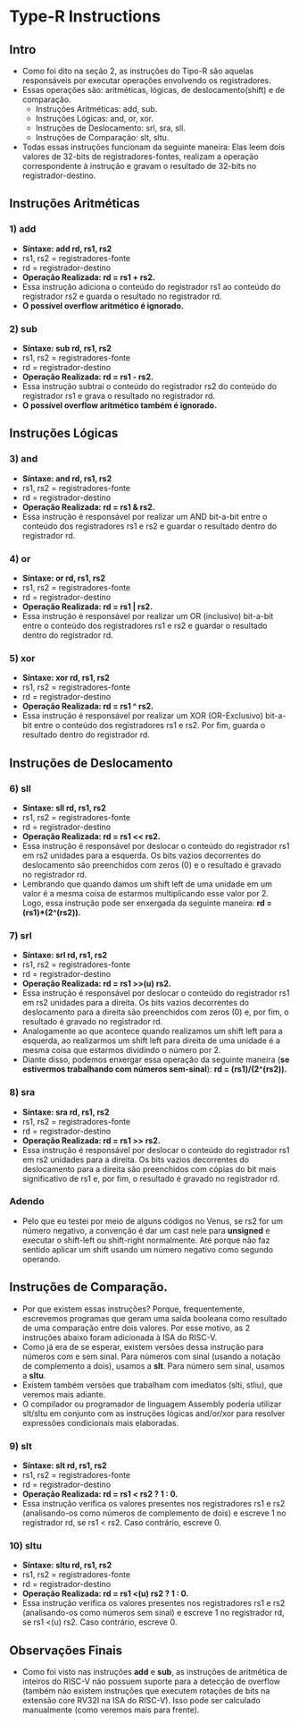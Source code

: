# Type-R Instructions

## Intro
* Como foi dito na seção 2, as instruções do Tipo-R são aquelas responsáveis por executar operações envolvendo os registradores.
* Essas operações são: aritméticas, lógicas, de deslocamento(shift) e de comparação.
  * Instruções Aritméticas: add, sub.
  * Instruções Lógicas: and, or, xor.
  * Instruções de Deslocamento: srl, sra, sll. 
  * Instruções de Comparação: slt, sltu.
* Todas essas instruções funcionam da seguinte maneira: Elas leem dois valores de 32-bits de registradores-fontes, realizam a operação correspondente à instrução e gravam o resultado de 32-bits no registrador-destino.

## Instruções Aritméticas
### 1) add
* __Síntaxe: add rd, rs1, rs2__
* rs1, rs2 = registradores-fonte
* rd = registrador-destino
* __Operação Realizada: rd = rs1 + rs2.__
* Essa instrução adiciona o conteúdo do registrador rs1 ao conteúdo do registrador rs2 e guarda o resultado no registrador rd.
* __O possível overflow aritmético é ignorado.__

### 2) sub
* __Síntaxe: sub rd, rs1, rs2__
* rs1, rs2 = registradores-fonte
* rd = registrador-destino
* __Operação Realizada: rd = rs1 - rs2.__
* Essa instrução subtraí o conteúdo do registrador rs2 do conteúdo do registrador rs1 e grava o resultado no registrador rd.
* __O possível overflow aritmético também é ignorado.__


## Instruções Lógicas
### 3) and
* __Síntaxe: and rd, rs1, rs2__
* rs1, rs2 = registradores-fonte
* rd = registrador-destino
* __Operação Realizada: rd = rs1 & rs2.__
* Essa instrução é responsável por realizar um AND bit-a-bit entre o conteúdo dos registradores rs1 e rs2 e guardar o resultado dentro do registrador rd.

### 4) or
* __Síntaxe: or rd, rs1, rs2__
* rs1, rs2 = registradores-fonte
* rd = registrador-destino
* __Operação Realizada: rd = rs1 | rs2.__
* Essa instrução é responsável por realizar um OR (inclusivo) bit-a-bit entre o conteúdo dos registradores rs1 e rs2 e guardar o resultado dentro do registrador rd.

### 5) xor
* __Síntaxe: xor rd, rs1, rs2__
* rs1, rs2 = registradores-fonte
* rd = registrador-destino
* __Operação Realizada: rd = rs1 ^ rs2.__
* Essa instrução é responsável por realizar um XOR (OR-Exclusivo) bit-a-bit entre o conteúdo dos registradores rs1 e rs2. Por fim, guarda o resultado dentro do registrador rd.


## Instruções de Deslocamento
### 6) sll
* __Síntaxe: sll rd, rs1, rs2__
* rs1, rs2 = registradores-fonte
* rd = registrador-destino
* __Operação Realizada: rd = rs1 << rs2.__
* Essa instrução é responsável por deslocar o conteúdo do registrador rs1 em rs2 unidades para a esquerda. Os bits vazios decorrentes do deslocamento são preenchidos com zeros (0) e o resultado é gravado no registrador rd.
* Lembrando que quando damos um shift left de uma unidade em um valor é a mesma coisa de estarmos multiplicando esse valor por 2.
 Logo, essa instrução pode ser enxergada da seguinte maneira: __rd = (rs1)*(2^(rs2)).__
 
### 7) srl
* __Síntaxe: srl rd, rs1, rs2__
* rs1, rs2 = registradores-fonte
* rd = registrador-destino
* __Operação Realizada: rd = rs1 >>(u) rs2.__
* Essa instrução é responsável por deslocar o conteúdo do registrador rs1 em rs2 unidades para a direita. Os bits vazios decorrentes do deslocamento para a direita são preenchidos com zeros (0) e, por fim, o resultado é gravado no registrador rd.
* Analogamente ao que acontece quando realizamos um shift left para a esquerda, ao realizarmos um shift left para direita de uma unidade é a mesma coisa que estarmos dividindo o número por 2.
* Diante disso, podemos enxergar essa operação da seguinte maneira (__se estivermos trabalhando com números sem-sinal__): __rd = (rs1)/(2^(rs2)).__

### 8) sra
* __Síntaxe: sra rd, rs1, rs2__
* rs1, rs2 = registradores-fonte
* rd = registrador-destino
* __Operação Realizada: rd = rs1 >> rs2.__
* Essa instrução é responsável por deslocar o conteúdo do registrador rs1 em rs2 unidades para a direita. Os bits vazios decorrentes do deslocamento para a direita são preenchidos com cópias do bit mais significativo de rs1 e, por fim, o resultado é gravado no registrador rd.

### Adendo
* Pelo que eu testei por meio de alguns códigos no Venus, se rs2 for um número negativo, a convenção é dar um cast nele para __unsigned__ e executar o shift-left ou shift-right normalmente. Até porque não faz sentido aplicar um shift usando um número negativo como segundo operando.

## Instruções de Comparação.
* Por que existem essas instruções? Porque, frequentemente, escrevemos programas que geram uma saída booleana como resultado de uma comparação entre dois valores. Por esse motivo, as 2 instruções abaixo foram adicionada à ISA do RISC-V.
* Como já era de se esperar, existem versões dessa instrução para números com e sem sinal. Para números com sinal (usando a notação de complemento a dois), usamos a __slt__. Para número sem sinal, usamos a __sltu__.
* Existem também versões que trabalham com imediatos (slti, stliu), que veremos mais adiante.
* O compilador ou programador de linguagem Assembly poderia utilizar slt/sltu em conjunto com as instruções lógicas and/or/xor para resolver expressões condicionais mais elaboradas.
### 9) slt
* __Síntaxe: slt rd, rs1, rs2__
* rs1, rs2 = registradores-fonte
* rd = registrador-destino
* __Operação Realizada: rd = rs1 < rs2 ? 1 : 0.__
* Essa instrução verifica os valores presentes nos registradores rs1 e rs2 (analisando-os como números de complemento de dois) e escreve 1 no registrador rd, se rs1 < rs2. Caso contrário, escreve 0.

### 10) sltu
* __Síntaxe: sltu rd, rs1, rs2__
* rs1, rs2 = registradores-fonte
* rd = registrador-destino
* __Operação Realizada: rd = rs1 <(u) rs2 ? 1 : 0.__
* Essa instrução verifica os valores presentes nos registradores rs1 e rs2 (analisando-os como números sem sinal) e escreve 1 no registrador rd, se rs1 <(u) rs2. Caso contrário, escreve 0.

## Observações Finais
* Como foi visto nas instruções __add__ e __sub__, as instruções de aritmética de inteiros do RISC-V não possuem suporte para a detecção de overflow (também não existem instruções que executem rotações de bits na extensão core RV32I na ISA do RISC-V). Isso pode ser calculado manualmente (como veremos mais para frente).
